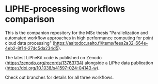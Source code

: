 # LIPHE-processing workflows comparison

This is the companion repository for the MSc thesis "Parallelization and automated workflow approaches in high performance computing for point cloud data processing" (https://aaltodoc.aalto.fi/items/feea2a32-664e-4eb2-8f14-27dc5da234d5).

The latest LiPheKit code is published on Zenodo (https://zenodo.org/records/13763734) alongside a LiPhe data publication (https://doi.org/10.1038/s41597-024-04143-w).

Check out branches for details for all three workflows.
